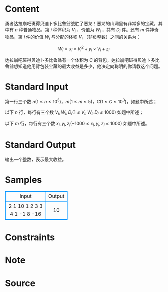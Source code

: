 
# Content

勇者达拉崩吧斑得贝迪卜多比鲁翁战胜了恶龙！恶龙的山洞里有非常多的宝藏，其中有 $n$ 种普通物品，第 $i$ 种体积为 $V_i$ ，价值为 $W_i$ ，共有 $D_i$ 件。还有 $m$ 件神奇物品，第 $i$ 件的价值 $W_i$ 与分配的体积 $V_i$ （非负整数）之间的关系为：

$$
W_i = x_i \times V_i^2 + y_i \times V_i + z_i
$$

达拉崩吧斑得贝迪卜多比鲁翁有一个体积为 $C$ 的背包，达拉崩吧斑得贝迪卜多比鲁翁想知道他用背包装宝藏的最大收益是多少，他决定向聪明的你请教这个问题。

# Standard Input

第一行三个数 $n(1 \le n \le 10^3)$，$m (1\le m \le 5)$，$C(1\le C\le 10^3)$，如题中所述；

以下 $n$ 行，每行有三个数 $V_i,W_i, D_i(1\le V_i,W_i, D_i \le 1000)$ 如题中所述；

以下 $m$ 行，每行有三个数 $x_i, y_i, z_i(-1000\le x_i, y_i, z_i \le 1000)$ 如题中所述。

# Standard Output

输出一个整数，表示最大收益。

# Samples

<style>
        table,table tr th, table tr td { border:1px solid #0094ff; }
        table { width: 200px; min-height: 25px; line-height: 25px; text-align: center; border-collapse: collapse;}   
    </style>
<table>
	<tr>
		<td>Input</td>
		<td>Output</td>
	</tr>
<tr><td>2 1 10
1 2 3
3 4 1
-1 8 -16</td><td>10</td></tr></table>


# Constraints



# Note



# Source


